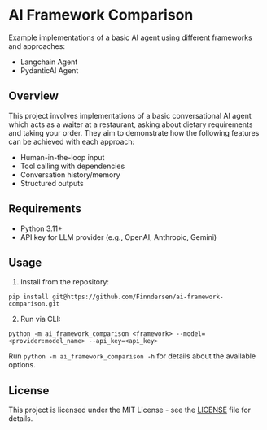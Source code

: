# AI Framework Comparison

Example implementations of a basic AI agent using different frameworks and approaches:
- Langchain Agent
- PydanticAI Agent

## Overview

This project involves implementations of a basic conversational AI agent which acts as a waiter at a restaurant, 
asking about dietary requirements and taking your order. 
They aim to demonstrate how the following features can be achieved with each approach:
- Human-in-the-loop input
- Tool calling with dependencies
- Conversation history/memory
- Structured outputs

## Requirements

- Python 3.11+
- API key for LLM provider (e.g., OpenAI, Anthropic, Gemini)

## Usage

1. Install from the repository:
```
pip install git@https://github.com/Finndersen/ai-framework-comparison.git
```

2. Run via CLI:
```
python -m ai_framework_comparison <framework> --model=<provider:model_name> --api_key=<api_key>
```

Run `python -m ai_framework_comparison -h` for details about the available options.

## License

This project is licensed under the MIT License - see the [LICENSE](LICENSE) file for details.
